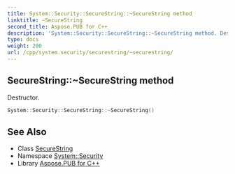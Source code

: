 ```yaml
---
title: System::Security::SecureString::~SecureString method
linktitle: ~SecureString
second_title: Aspose.PUB for C++
description: 'System::Security::SecureString::~SecureString method. Destructor in C++.'
type: docs
weight: 200
url: /cpp/system.security/securestring/~securestring/
---
```

## SecureString::~SecureString method


Destructor.

```cpp
System::Security::SecureString::~SecureString()
```

## See Also

* Class [SecureString](../)
* Namespace [System::Security](../../)
* Library [Aspose.PUB for C++](../../../)
